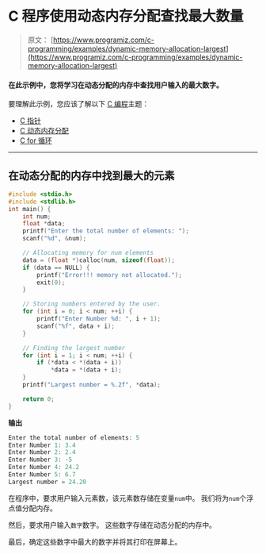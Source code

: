 # C 程序使用动态内存分配查找最大数量

> 原文： [https://www.programiz.com/c-programming/examples/dynamic-memory-allocation-largest](https://www.programiz.com/c-programming/examples/dynamic-memory-allocation-largest)

#### 在此示例中，您将学习在动态分配的内存中查找用户输入的最大数字。

要理解此示例，您应该了解以下 [C 编程](/c-programming "C tutorial")主题：

*   [C 指针](/c-programming/c-pointers)
*   [C 动态内存分配](/c-programming/c-dynamic-memory-allocation)
*   [C for 循环](/c-programming/c-for-loop)

* * *

## 在动态分配的内存中找到最大的元素

```c
#include <stdio.h>
#include <stdlib.h>
int main() {
    int num;
    float *data;
    printf("Enter the total number of elements: ");
    scanf("%d", &num);

    // Allocating memory for num elements
    data = (float *)calloc(num, sizeof(float));
    if (data == NULL) {
        printf("Error!!! memory not allocated.");
        exit(0);
    }

    // Storing numbers entered by the user.
    for (int i = 0; i < num; ++i) {
        printf("Enter Number %d: ", i + 1);
        scanf("%f", data + i);
    }

    // Finding the largest number
    for (int i = 1; i < num; ++i) {
        if (*data < *(data + i))
            *data = *(data + i);
    }
    printf("Largest number = %.2f", *data);

    return 0;
} 
```

**输出**

```c
Enter the total number of elements: 5
Enter Number 1: 3.4
Enter Number 2: 2.4
Enter Number 3: -5
Enter Number 4: 24.2
Enter Number 5: 6.7
Largest number = 24.20 
```

在程序中，要求用户输入元素数，该元素数存储在变量`num`中。 我们将为`num`个浮点值分配内存。

然后，要求用户输入`数字`数字。 这些数字存储在动态分配的内存中。

最后，确定这些数字中最大的数字并将其打印在屏幕上。